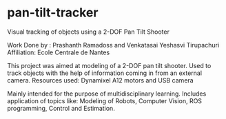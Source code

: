 # pan-tilt-tracker
Visual tracking of objects using a 2-DOF Pan Tilt Shooter

Work Done by : Prashanth Ramadoss and Venkatasai Yeshasvi Tirupachuri
Affiliation: Ecole Centrale de Nantes

This project was aimed at modeling of a 2-DOF pan tilt shooter. 
Used to track objects with the help of information coming in from an external camera.
Resources used: Dynamixel A12 motors and USB camera

Mainly intended for the purpose of multidisciplinary learning.
Includes application of topics like: Modeling of Robots, Computer Vision, ROS programming,
Control and Estimation.
